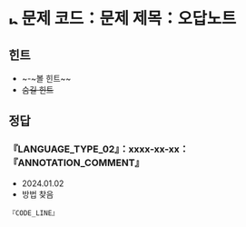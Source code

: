 # <img alt="b1" src="https://d2gd6pc034wcta.cloudfront.net/tier/5.svg" width="16" /> 문제 코드：문제 제목：오답노트

## 힌트

- ~-~볼 힌트~~
- ~~숨길 힌트~~

## 정답

### 『LANGUAGE_TYPE_02』：xxxx-xx-xx：『ANNOTATION_COMMENT』

- 2024.01.02
- 방법 찾음

```『LANGUAGE_TYPE_02』
『CODE_LINE』
```
